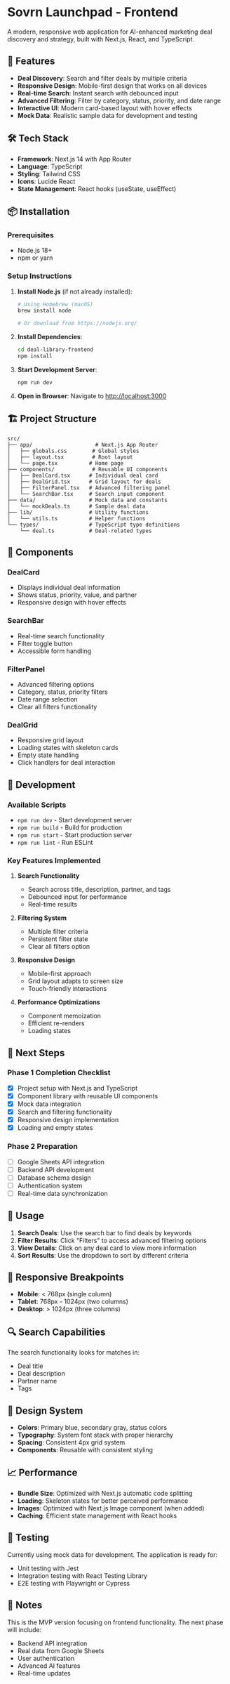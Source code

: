 # Sovrn Launchpad - Frontend

A modern, responsive web application for AI-enhanced marketing deal discovery and strategy, built with Next.js, React, and TypeScript.

## 🚀 Features

- **Deal Discovery**: Search and filter deals by multiple criteria
- **Responsive Design**: Mobile-first design that works on all devices
- **Real-time Search**: Instant search with debounced input
- **Advanced Filtering**: Filter by category, status, priority, and date range
- **Interactive UI**: Modern card-based layout with hover effects
- **Mock Data**: Realistic sample data for development and testing

## 🛠 Tech Stack

- **Framework**: Next.js 14 with App Router
- **Language**: TypeScript
- **Styling**: Tailwind CSS
- **Icons**: Lucide React
- **State Management**: React hooks (useState, useEffect)

## 📦 Installation

### Prerequisites

- Node.js 18+ 
- npm or yarn

### Setup Instructions

1. **Install Node.js** (if not already installed):
   ```bash
   # Using Homebrew (macOS)
   brew install node
   
   # Or download from https://nodejs.org/
   ```

2. **Install Dependencies**:
   ```bash
   cd deal-library-frontend
   npm install
   ```

3. **Start Development Server**:
   ```bash
   npm run dev
   ```

4. **Open in Browser**:
   Navigate to [http://localhost:3000](http://localhost:3000)

## 🏗 Project Structure

```
src/
├── app/                    # Next.js App Router
│   ├── globals.css        # Global styles
│   ├── layout.tsx         # Root layout
│   └── page.tsx          # Home page
├── components/            # Reusable UI components
│   ├── DealCard.tsx      # Individual deal card
│   ├── DealGrid.tsx      # Grid layout for deals
│   ├── FilterPanel.tsx   # Advanced filtering panel
│   └── SearchBar.tsx     # Search input component
├── data/                 # Mock data and constants
│   └── mockDeals.ts      # Sample deal data
├── lib/                  # Utility functions
│   └── utils.ts          # Helper functions
└── types/                # TypeScript type definitions
    └── deal.ts           # Deal-related types
```

## 🎨 Components

### DealCard
- Displays individual deal information
- Shows status, priority, value, and partner
- Responsive design with hover effects

### SearchBar
- Real-time search functionality
- Filter toggle button
- Accessible form handling

### FilterPanel
- Advanced filtering options
- Category, status, priority filters
- Date range selection
- Clear all filters functionality

### DealGrid
- Responsive grid layout
- Loading states with skeleton cards
- Empty state handling
- Click handlers for deal interaction

## 🔧 Development

### Available Scripts

- `npm run dev` - Start development server
- `npm run build` - Build for production
- `npm run start` - Start production server
- `npm run lint` - Run ESLint

### Key Features Implemented

1. **Search Functionality**
   - Search across title, description, partner, and tags
   - Debounced input for performance
   - Real-time results

2. **Filtering System**
   - Multiple filter criteria
   - Persistent filter state
   - Clear all filters option

3. **Responsive Design**
   - Mobile-first approach
   - Grid layout adapts to screen size
   - Touch-friendly interactions

4. **Performance Optimizations**
   - Component memoization
   - Efficient re-renders
   - Loading states

## 🚀 Next Steps

### Phase 1 Completion Checklist
- [x] Project setup with Next.js and TypeScript
- [x] Component library with reusable UI components
- [x] Mock data integration
- [x] Search and filtering functionality
- [x] Responsive design implementation
- [x] Loading and empty states

### Phase 2 Preparation
- [ ] Google Sheets API integration
- [ ] Backend API development
- [ ] Database schema design
- [ ] Authentication system
- [ ] Real-time data synchronization

## 🎯 Usage

1. **Search Deals**: Use the search bar to find deals by keywords
2. **Filter Results**: Click "Filters" to access advanced filtering options
3. **View Details**: Click on any deal card to view more information
4. **Sort Results**: Use the dropdown to sort by different criteria

## 📱 Responsive Breakpoints

- **Mobile**: < 768px (single column)
- **Tablet**: 768px - 1024px (two columns)
- **Desktop**: > 1024px (three columns)

## 🔍 Search Capabilities

The search functionality looks for matches in:
- Deal title
- Deal description
- Partner name
- Tags

## 🎨 Design System

- **Colors**: Primary blue, secondary gray, status colors
- **Typography**: System font stack with proper hierarchy
- **Spacing**: Consistent 4px grid system
- **Components**: Reusable with consistent styling

## 📈 Performance

- **Bundle Size**: Optimized with Next.js automatic code splitting
- **Loading**: Skeleton states for better perceived performance
- **Images**: Optimized with Next.js Image component (when added)
- **Caching**: Efficient state management with React hooks

## 🧪 Testing

Currently using mock data for development. The application is ready for:
- Unit testing with Jest
- Integration testing with React Testing Library
- E2E testing with Playwright or Cypress

## 📝 Notes

This is the MVP version focusing on frontend functionality. The next phase will include:
- Backend API integration
- Real data from Google Sheets
- User authentication
- Advanced AI features
- Real-time updates
